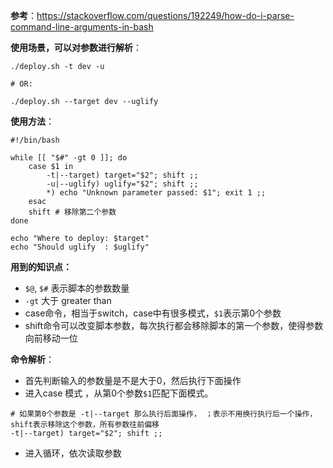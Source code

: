 **参考**：https://stackoverflow.com/questions/192249/how-do-i-parse-command-line-arguments-in-bash

**使用场景，可以对参数进行解析**：

```
./deploy.sh -t dev -u

# OR:

./deploy.sh --target dev --uglify
```

**使用方法**：

```
#!/bin/bash

while [[ "$#" -gt 0 ]]; do
    case $1 in
        -t|--target) target="$2"; shift ;;
        -u|--uglify) uglify="$2"; shift ;;
        *) echo "Unknown parameter passed: $1"; exit 1 ;;
    esac
    shift # 移除第二个参数
done

echo "Where to deploy: $target"
echo "Should uglify  : $uglify"
```

**用到的知识点：**

- `$@`, `$#`  表示脚本的参数数量
- `-gt` 大于 greater than
- case命令，相当于switch，case中有很多模式，`$1`表示第0个参数
- shift命令可以改变脚本参数，每次执行都会移除脚本的第一个参数，使得参数向前移动一位

**命令解析**：

- 首先判断输入的参数量是不是大于0，然后执行下面操作
- 进入case 模式 ，从第0个参数`$1`匹配下面模式。

```
# 如果第0个参数是 -t|--target 那么执行后面操作， ；表示不用换行执行后一个操作， shift表示移除这个参数，所有参数往前偏移
-t|--target) target="$2"; shift ;;
```

- 进入循环，依次读取参数

